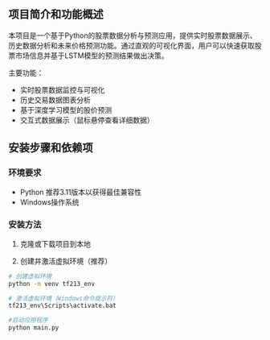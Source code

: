 ## 项目简介和功能概述

本项目是一个基于Python的股票数据分析与预测应用，提供实时股票数据展示、历史数据分析和未来价格预测功能。通过直观的可视化界面，用户可以快速获取股票市场信息并基于LSTM模型的预测结果做出决策。

主要功能：
- 实时股票数据监控与可视化
- 历史交易数据图表分析
- 基于深度学习模型的股价预测
- 交互式数据展示（鼠标悬停查看详细数据）

## 安装步骤和依赖项

### 环境要求
- Python 推荐3.11版本以获得最佳兼容性
- Windows操作系统

### 安装方法

1. 克隆或下载项目到本地

2. 创建并激活虚拟环境（推荐）
```bash
# 创建虚拟环境
python -m venv tf213_env

# 激活虚拟环境（Windows命令提示符）
tf213_env\Scripts\activate.bat

#启动应用程序
python main.py
